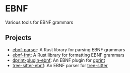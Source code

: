 # EBNF

Various tools for EBNF grammars

## Projects

- [ebnf-parser](./crates/ebnf-parser): A Rust library for parsing EBNF grammars
- [ebnf-fmt](./crates/ebnf-fmt): A Rust library for formatting EBNF grammars
- [dprint-plugin-ebnf](./crates/dprint-plugin-ebnf): An EBNF plugin for
  [dprint](https://dprint.dev/)
- [tree-sitter-ebnf](./crates/tree-sitter-ebnf): An EBNF parser for
  [tree-sitter](https://github.com/tree-sitter/tree-sitter)
